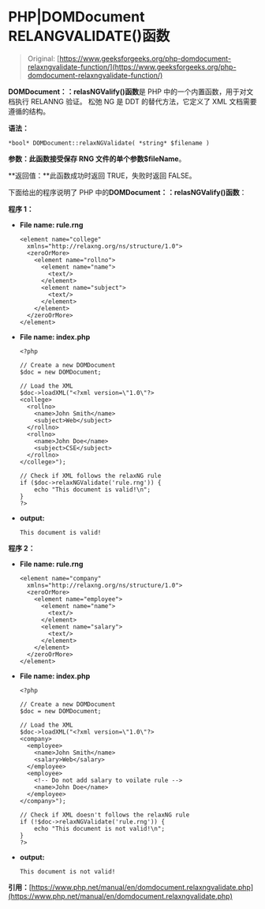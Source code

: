 # PHP|DOMDocument RELANGVALIDATE()函数

> Original: [https://www.geeksforgeeks.org/php-domdocument-relaxngvalidate-function/](https://www.geeksforgeeks.org/php-domdocument-relaxngvalidate-function/)

**DOMDocument：：relasNGValify()函数**是 PHP 中的一个内置函数，用于对文档执行 RELANNG 验证。 松弛 NG 是 DDT 的替代方法，它定义了 XML 文档需要遵循的结构。

**语法：**

```
*bool* DOMDocument::relaxNGValidate( *string* $filename )
```

**参数：**此函数接受保存 RNG 文件的单个参数**$fileName**。

**返回值：**此函数成功时返回 TRUE，失败时返回 FALSE。

下面给出的程序说明了 PHP 中的**DOMDocument：：relasNGValify()函数**：

**程序 1：**

*   **File name: rule.rng**

    ```
    <element name="college" 
      xmlns="http://relaxng.org/ns/structure/1.0">
      <zeroOrMore>
        <element name="rollno">
          <element name="name">
            <text/>
          </element>
          <element name="subject">
            <text/>
          </element>
        </element>
      </zeroOrMore>
    </element>
    ```

*   **File name: index.php**

    ```
    <?php

    // Create a new DOMDocument
    $doc = new DOMDocument;

    // Load the XML
    $doc->loadXML("<?xml version=\"1.0\"?>
    <college>
      <rollno>
        <name>John Smith</name>
        <subject>Web</subject>
      </rollno>
      <rollno>
        <name>John Doe</name>
        <subject>CSE</subject>
      </rollno>
    </college>");

    // Check if XML follows the relaxNG rule
    if ($doc->relaxNGValidate('rule.rng')) {
        echo "This document is valid!\n";
    }
    ?>
    ```

*   **output:**

    ```
    This document is valid!
    ```

**程序 2：**

*   **File name: rule.rng**

    ```
    <element name="company" 
      xmlns="http://relaxng.org/ns/structure/1.0">
      <zeroOrMore>
        <element name="employee">
          <element name="name">
            <text/>
          </element>
          <element name="salary">
            <text/>
          </element>
        </element>
      </zeroOrMore>
    </element>
    ```

*   **File name: index.php**

    ```
    <?php

    // Create a new DOMDocument
    $doc = new DOMDocument;

    // Load the XML
    $doc->loadXML("<?xml version=\"1.0\"?>
    <company>
      <employee>
        <name>John Smith</name>
        <salary>Web</salary>
      </employee>
      <employee>
        <!-- Do not add salary to voilate rule -->
        <name>John Doe</name>
      </employee>
    </company>");

    // Check if XML doesn't follows the relaxNG rule
    if (!$doc->relaxNGValidate('rule.rng')) {
        echo "This document is not valid!\n";
    }
    ?>
    ```

*   **output:**

    ```
    This document is not valid!
    ```

**引用：**[https://www.php.net/manual/en/domdocument.relaxngvalidate.php](https://www.php.net/manual/en/domdocument.relaxngvalidate.php)